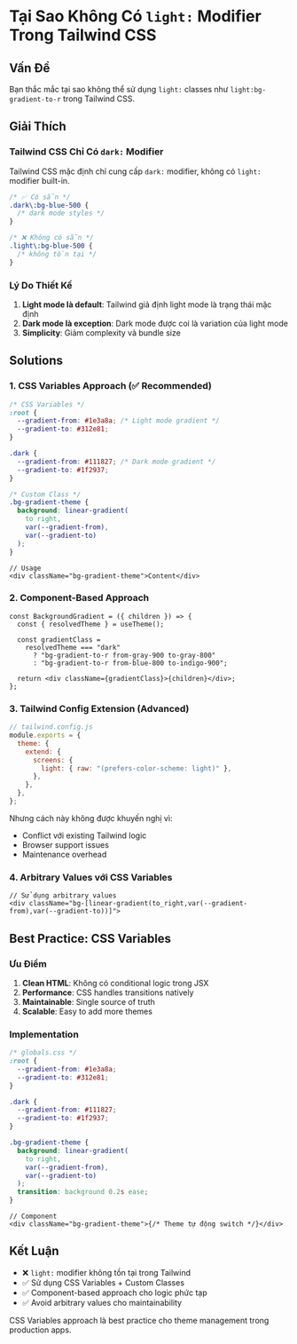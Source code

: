 # Tại Sao Không Có `light:` Modifier Trong Tailwind CSS

## Vấn Đề

Bạn thắc mắc tại sao không thể sử dụng `light:` classes như `light:bg-gradient-to-r` trong Tailwind CSS.

## Giải Thích

### Tailwind CSS Chỉ Có `dark:` Modifier

Tailwind CSS mặc định chỉ cung cấp `dark:` modifier, không có `light:` modifier built-in.

```css
/* ✅ Có sẵn */
.dark\:bg-blue-500 {
  /* dark mode styles */
}

/* ❌ Không có sẵn */
.light\:bg-blue-500 {
  /* không tồn tại */
}
```

### Lý Do Thiết Kế

1. **Light mode là default**: Tailwind giả định light mode là trạng thái mặc định
2. **Dark mode là exception**: Dark mode được coi là variation của light mode
3. **Simplicity**: Giảm complexity và bundle size

## Solutions

### 1. CSS Variables Approach (✅ Recommended)

```css
/* CSS Variables */
:root {
  --gradient-from: #1e3a8a; /* Light mode gradient */
  --gradient-to: #312e81;
}

.dark {
  --gradient-from: #111827; /* Dark mode gradient */
  --gradient-to: #1f2937;
}

/* Custom Class */
.bg-gradient-theme {
  background: linear-gradient(
    to right,
    var(--gradient-from),
    var(--gradient-to)
  );
}
```

```tsx
// Usage
<div className="bg-gradient-theme">Content</div>
```

### 2. Component-Based Approach

```tsx
const BackgroundGradient = ({ children }) => {
  const { resolvedTheme } = useTheme();

  const gradientClass =
    resolvedTheme === "dark"
      ? "bg-gradient-to-r from-gray-900 to-gray-800"
      : "bg-gradient-to-r from-blue-800 to-indigo-900";

  return <div className={gradientClass}>{children}</div>;
};
```

### 3. Tailwind Config Extension (Advanced)

```js
// tailwind.config.js
module.exports = {
  theme: {
    extend: {
      screens: {
        light: { raw: "(prefers-color-scheme: light)" },
      },
    },
  },
};
```

Nhưng cách này không được khuyến nghị vì:

- Conflict với existing Tailwind logic
- Browser support issues
- Maintenance overhead

### 4. Arbitrary Values với CSS Variables

```tsx
// Sử dụng arbitrary values
<div className="bg-[linear-gradient(to_right,var(--gradient-from),var(--gradient-to))]">
```

## Best Practice: CSS Variables

### Ưu Điểm

1. **Clean HTML**: Không có conditional logic trong JSX
2. **Performance**: CSS handles transitions natively
3. **Maintainable**: Single source of truth
4. **Scalable**: Easy to add more themes

### Implementation

```css
/* globals.css */
:root {
  --gradient-from: #1e3a8a;
  --gradient-to: #312e81;
}

.dark {
  --gradient-from: #111827;
  --gradient-to: #1f2937;
}

.bg-gradient-theme {
  background: linear-gradient(
    to right,
    var(--gradient-from),
    var(--gradient-to)
  );
  transition: background 0.2s ease;
}
```

```tsx
// Component
<div className="bg-gradient-theme">{/* Theme tự động switch */}</div>
```

## Kết Luận

- ❌ `light:` modifier không tồn tại trong Tailwind
- ✅ Sử dụng CSS Variables + Custom Classes
- ✅ Component-based approach cho logic phức tạp
- ✅ Avoid arbitrary values cho maintainability

CSS Variables approach là best practice cho theme management trong production apps.

